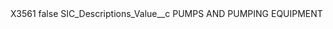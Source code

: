 <?xml version="1.0" encoding="UTF-8"?>
<CustomMetadata xmlns="http://soap.sforce.com/2006/04/metadata" xmlns:xsi="http://www.w3.org/2001/XMLSchema-instance" xmlns:xsd="http://www.w3.org/2001/XMLSchema">
    <label>X3561</label>
    <protected>false</protected>
    <values>
        <field>SIC_Descriptions_Value__c</field>
        <value xsi:type="xsd:string">PUMPS AND PUMPING EQUIPMENT</value>
    </values>
</CustomMetadata>
